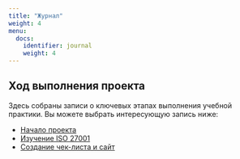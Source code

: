 ```yaml
---
title: "Журнал"
weight: 4
menu:
  docs:
    identifier: journal
    weight: 4
---
```


## Ход выполнения проекта

Здесь собраны записи о ключевых этапах выполнения учебной практики. Вы можете выбрать интересующую запись ниже:

- [Начало проекта](./post1/)
- [Изучение ISO 27001](./post2/)
- [Создание чек-листа и сайт](./post3/)